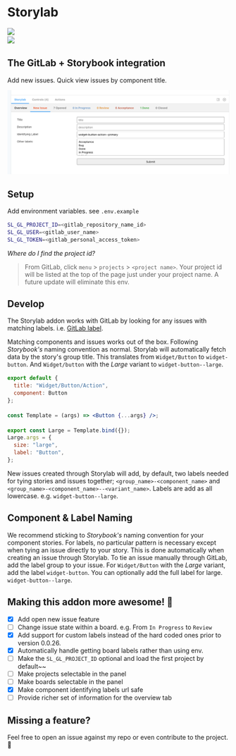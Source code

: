# Storylab
![](https://img.shields.io/npm/v/@2-bit/storylab?color=success&logoColor=orange&style=plastic)  
![](https://img.shields.io/github/last-commit/johnson-jesse/storylab?color=blueviolet&style=plastic)

The GitLab + Storybook integration
---

Add new issues. Quick view issues by component title.

![](https://raw.githubusercontent.com/johnson-jesse/storylab/main/.github/images/storylab-2.png)

## Setup

Add environment variables. see `.env.example`

```bash
SL_GL_PROJECT_ID=<gitlab_repository_name_id>
SL_GL_USER=<gitlab_user_name>
SL_GL_TOKEN=<gitlab_personal_access_token>
```

*Where do I find the project id?*
>From GitLab, click `menu` > `projects` > `<project name>`. Your project id will be listed at the top of the page just under your project name. A future update will eliminate this env.

## Develop
The Storylab addon works with GitLab by looking for any issues with matching labels. i.e. [GitLab label](https://docs.gitlab.com/ee/user/project/labels.html).

Matching components and issues works out of the box. Following *Storybook's* naming convention as normal. Storylab will automatically fetch data by the story's group title. This translates from `Widget/Button` to `widget-button`. And `Widget/button` with the _Large_ variant to `widget-button--large`.

```jsx
export default {
  title: "Widget/Button/Action",
  component: Button
};

const Template = (args) => <Button {...args} />;

export const Large = Template.bind({});
Large.args = {
  size: "large",
  label: "Button",
};
```

New issues created through Storylab will add, by default, two labels needed for tying stories and issues together; `<group_name>-<component_name>` and `<group_name>-<component_name>--<variant_name>`. Labels are add as all lowercase. e.g. `widget-button--large`.

## Component & Label Naming
We recommend sticking to *Storybook's* naming convention for your component stories. For labels, no particular pattern is necessary except when tying an issue directly to your story. This is done automatically when creating an issue through Storylab. To tie an issue manually through GitLab, add the label group to your issue. For `Widget/Button` with the _Large_ variant, add the label `widget-button`. You can optionally add the full label for large. `widget-button--large`.

## Making this addon more awesome! 🤘
- [x] Add open new issue feature
- [ ] Change issue state within a board. e.g. From `In Progress` to `Review`
- [x] Add support for custom labels instead of the hard coded ones prior to version 0.0.26.
- [x] Automatically handle getting board labels rather than using env.
- [ ] Make the `SL_GL_PROJECT_ID` optional and load the first project by default~~
- [ ] Make projects selectable in the panel
- [ ] Make boards selectable in the panel
- [x] Make component identifying labels url safe
- [ ] Provide richer set of information for the overview tab

## Missing a feature?
Feel free to open an issue against my repo or even contribute to the project. 🙌
